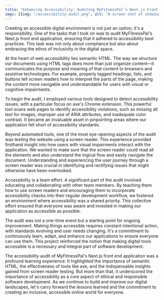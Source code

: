 ```yaml
---
title: "Enhancing Accessibility: Auditing MyFitnessPal’s Next.js Front End"
imgs: [{img: "/accessibility-audit.png", alt: "A screen shot of showing an example of semantic HTML with describing different sections of the page"}]
---
```


Creating an accessible digital environment is not just an option; it's a responsibility. One of the tasks that I took on was to audit MyFitnessPal's Next.js front end application, ensuring that it adhered to accessibility best practices. This task was not only about compliance but also about embracing the ethos of inclusivity in the digital space. 

At the heart of web accessibility lies semantic HTML. The way we structure our documents using HTML tags does more than just organize content—it communicates the purpose and meaning of that content to browsers and assistive technologies. For example, properly tagged headings, lists, and buttons tell screen readers how to interpret the parts of the page, making the content more navigable and understandable for users with visual or cognitive impairments.

To begin the audit, I employed various tools designed to detect accessibility issues, with a particular focus on axe's Chrome extension. This powerful tool scans web pages to identify accessibility violations, such as missing alt text for images, improper use of ARIA attributes, and inadequate color contrast. It became an invaluable asset in pinpointing areas where our application fell short of accessibility standards.

Beyond automated tools, one of the most eye-opening aspects of the audit was testing the website using a screen reader. This experience provided firsthand insight into how users with visual impairments interact with the application. We wanted to make sure that the screen reader could read all the elements and also understand the logical flow and easily navigate the document. Understanding and experiencing the user journey through a screen reader was crucial in identifying and rectifying issues that might otherwise have been overlooked.

Accessibility is a team effort. A significant part of the audit involved educating and collaborating with other team members. By teaching them how to use screen readers and encouraging them to incorporate accessibility checks into their regular development workflow, we fostered an environment where accessibility was a shared priority. This collective effort ensured that everyone was aware and invested in making our application as accessible as possible.

The audit was not a one-time event but a starting point for ongoing improvement. Making things accessible requires constant intentional action, with standards evolving and user needs changing. It's a commitment to continuously learn, adapt, and enhance our applications to ensure everyone can use them. This project reinforced the notion that making digital tools accessible is a necessary and integral part of software development.

The accessibility audit of MyFitnessPal's Next.js front end application was a profound learning experience. It highlighted the importance of semantic HTML, the effectiveness of tools like axe, and the indispensable insights gained from screen reader testing. But more than that, it underscored the importance of accessibility as a core aspect of ethical and responsible software development. As we continue to build and improve our digital landscapes, let's carry forward the lessons learned and the commitment to creating an inclusive, accessible online world for everyone.